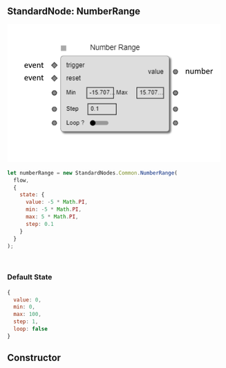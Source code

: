 ## StandardNode: NumberRange

<img class="zoomable" alt="NumberRange standard node" src="/images/standard-nodes/common/number-range.png" />

<Hierarchy :extend="{name: 'Node', link: '../../api/classes/node.html'}" />
<br/>

```js
let numberRange = new StandardNodes.Common.NumberRange(
  flow,
  {
    state: {
      value: -5 * Math.PI,
      min: -5 * Math.PI,
      max: 5 * Math.PI,
      step: 0.1
    }
  }
);
```

<br/>

### Default State

```js
{
  value: 0,
  min: 0,
  max: 100,
  step: 1,
  loop: false
}
```

## Constructor

<Method type="method">
  <template v-slot:signature>
    new NumberRange(<strong>flow: </strong><em><Ref to="../../api/classes/flow">Flow</Ref></em>,
    <strong>options?: </strong><em><Ref to="../../api/interfaces/node-creator-options">NodeCreatorOptions</Ref></em>):
    <em><Ref to="#standardnode-numberrange">NumberRange</Ref></em>
  </template>
  <template v-slot:params>
    <Param name="flow">
      <em><Ref to="../../api/classes/flow">Flow</Ref></em>
    </Param>
    <Param name="options?">
      <em><Ref to="../../api/interfaces/node-creator-options">NodeCreatorOptions</Ref></em>
      <template v-slot:default-value>
        <em>{}</em>
      </template>
    </Param>
  </template>
</Method>
